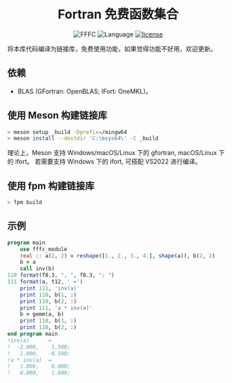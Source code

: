 <div align='center'>

# Fortran 免费函数集合

![FFFC](https://img.shields.io/badge/FFFC-v1.2.20230614-blueviolet)
![Language](https://img.shields.io/badge/-Fortran-734f96?logo=fortran&logoColor=white)
[![license](https://img.shields.io/badge/License-BSD--3-brightgreen)](LICENSE)

</div>

将本库代码编译为链接库，免费使用功能，如果觉得功能不好用，欢迎更新。

## 依赖

* BLAS (GFortran: OpenBLAS; IFort: OneMKL)。

## 使用 Meson 构建链接库

```sh
> meson setup _build -Dprefix=/mingw64
> meson install --destdir 'C:\msys64\' -C _build
```

理论上，Meson 支持 Windows/macOS/Linux 下的 gfortran, macOS/Linux 下的 ifort。
若需要支持 Windows 下的 ifort, 可搭配 VS2022 进行编译。

## 使用 fpm 构建链接库

```sh
> fpm build
```

## 示例

```fortran
program main
    use fffc_module
    real :: a(2, 2) = reshape([1., 2., 3., 4.], shape(a)), b(2, 2)
    b = a
    call inv(b)
110 format(f8.3, ", ", f8.3, "; ")
111 format(a, t12, ' =')
    print 111, 'inv(a)'
    print 110, b(1, :)
    print 110, b(2, :)
    print 111, 'a * inv(a)'
    b = gemm(a, b)
    print 110, b(1, :)
    print 110, b(2, :)
end program main
!inv(a)      =
!  -2.000,    1.500;
!   1.000,   -0.500;
!a * inv(a)  =
!   1.000,    0.000;
!   0.000,    1.000;
```
